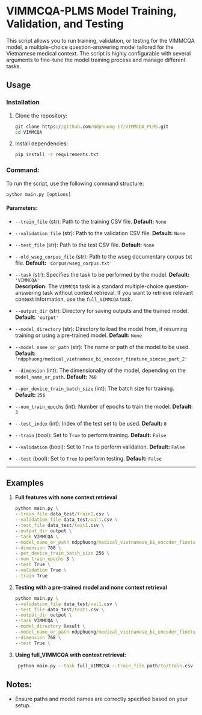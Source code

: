 # VIMMCQA-PLMS Model Training, Validation, and Testing

This script allows you to run training, validation, or testing for the VIMMCQA model, a multiple-choice question-answering model tailored for the Vietnamese medical context. The script is highly configurable with several arguments to fine-tune the model training process and manage different tasks.

## Usage

### Installation

1. Clone the repository:
   ```cmd
   git clone https://github.com/Ndphuong-17/VIMMCQA_PLMS.git
   cd VIMMCQA
   ```
2. Install dependencies:
   ```cmd
   pip install -r requirements.txt
   ```

### Command:

To run the script, use the following command structure:

```cmd
python main.py [options]
```

#### Parameters:

- `--train_file` (str):    Path to the training CSV file.  **Default:** `None`

- `--validation_file` (str):  Path to the validation CSV file.  **Default:** `None`

- `--test_file` (str):  Path to the test CSV file.  **Default:** `None`

- `--old_wseg_corpus_file` (str):  Path to the wseg documentary corpus txt file.  **Default:** `'Corpus/wseg_corpus.txt'`

- `--task` (str):  Specifies the task to be performed by the model.  **Default:** `'VIMMCQA'`  
  **Description:** The `VIMMCQA` task is a standard multiple-choice question-answering task without context retrieval. If you want to retrieve relevant context information, use the `full_VIMMCQA` task.

- `--output_dir` (str):  Directory for saving outputs and the trained model.  **Default:** `'output'`

- `--model_directory` (str):  Directory to load the model from, if resuming training or using a pre-trained model.  **Default:** `None`

- `--model_name_or_path` (str):  The name or path of the model to be used.  **Default:** `'ndpphuong/medical_vietnamese_bi_encoder_finetune_simcse_part_2'`

- `--dimension` (int):  The dimensionality of the model, depending on the `model_name_or_path`.  **Default:** `768`

- `--per_device_train_batch_size` (int):  The batch size for training.  **Default:** `256`

- `--num_train_epochs` (int):  Number of epochs to train the model.  **Default:** `3`

- `--test_index` (int):  Index of the test set to be used.  **Default:** `0`

- `--train` (bool):  Set to `True` to perform training.  **Default:** `False`

- `--validation` (bool):  Set to `True` to perform validation.  **Default:** `False`

- `--test` (bool):  Set to `True` to perform testing.  **Default:** `False`

---


## Examples

1. **Full features with none context retrieval**

   ```cmd
   python main.py \
   --train_file data_test/train1.csv \
   --validation_file data_test/val1.csv \
   --test_file data_test/test1.csv \
   --output_dir output \
   --task VIMMCQA \
   --model_name_or_path ndpphuong/medical_vietnamese_bi_encoder_finetune_simcse_part_2 \
   --dimension 768 \
   --per_device_train_batch_size 256 \
   --num_train_epochs 3 \
   --test True \
   --validation True \
   --train True
   ```

2. **Testing with a pre-trained model and none context retrieval**

   ```cmd
   python main.py \
   --validation_file data_test/val1.csv \
   --test_file data_test/test1.csv \
   --output_dir output \
   --task VIMMCQA \
   --model_directory Result \
   --model_name_or_path ndpphuong/medical_vietnamese_bi_encoder_finetune_simcse_part_2 \
   --dimension 768 \
   --test True \
   ```

4. **Using full_VIMMCQA with context retrieval:**

   ```cmd
    python main.py --task full_VIMMCQA --train_file path/to/train.csv --train True
    ```

## Notes:
- Ensure paths and model names are correctly specified based on your setup.
